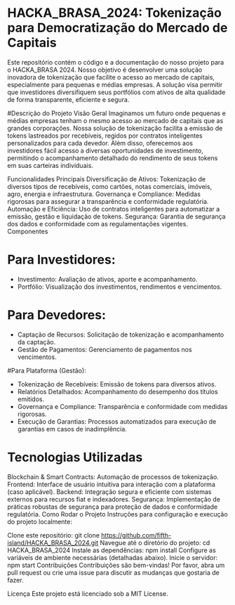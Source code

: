 # HACKA_BRASA_2024: Tokenização para Democratização do Mercado de Capitais
Este repositório contém o código e a documentação do nosso projeto para o HACKA_BRASA 2024. Nosso objetivo é desenvolver uma solução inovadora de tokenização que facilite o acesso ao mercado de capitais, especialmente para pequenas e médias empresas. A solução visa permitir que investidores diversifiquem seus portfólios com ativos de alta qualidade de forma transparente, eficiente e segura.

#Descrição do Projeto 
Visão Geral
Imaginamos um futuro onde pequenas e médias empresas tenham o mesmo acesso ao mercado de capitais que as grandes corporações. Nossa solução de tokenização facilita a emissão de tokens lastreados por recebíveis, regidos por contratos inteligentes personalizados para cada devedor. Além disso, oferecemos aos investidores fácil acesso a diversas oportunidades de investimento, permitindo o acompanhamento detalhado do rendimento de seus tokens em suas carteiras individuais.

Funcionalidades Principais
Diversificação de Ativos: Tokenização de diversos tipos de recebíveis, como cartões, notas comerciais, imóveis, agro, energia e infraestrutura.
Governança e Compliance: Medidas rigorosas para assegurar a transparência e conformidade regulatória.
Automação e Eficiência: Uso de contratos inteligentes para automatizar a emissão, gestão e liquidação de tokens.
Segurança: Garantia de segurança dos dados e conformidade com as regulamentações vigentes.
Componentes

# Para Investidores:
 + Investimento: Avaliação de ativos, aporte e acompanhamento.
 + Portfólio: Visualização dos investimentos, rendimentos e vencimentos.
 
# Para Devedores:
 + Captação de Recursos: Solicitação de tokenização e acompanhamento da captação.
 + Gestão de Pagamentos: Gerenciamento de pagamentos nos vencimentos.

#Para Plataforma (Gestão):
 + Tokenização de Recebíveis: Emissão de tokens para diversos ativos.
 + Relatórios Detalhados: Acompanhamento do desempenho dos títulos emitidos.
 + Governança e Compliance: Transparência e conformidade com medidas rigorosas.
 + Execução de Garantias: Processos automatizados para execução de garantias em casos de inadimplência.

# Tecnologias Utilizadas
Blockchain & Smart Contracts: Automação de processos de tokenização.
Frontend: Interface de usuário intuitiva para interação com a plataforma (caso aplicável).
Backend: Integração segura e eficiente com sistemas externos para recursos fiat e indexadores.
Segurança: Implementação de práticas robustas de segurança para proteção de dados e conformidade regulatória.
Como Rodar o Projeto
Instruções para configuração e execução do projeto localmente:

Clone este repositório: git clone https://github.com/fifth-island/HACKA_BRASA_2024.git
Navegue até o diretório do projeto: cd HACKA_BRASA_2024
Instale as dependências: npm install
Configure as variáveis de ambiente necessárias (detalhadas abaixo).
Inicie o servidor: npm start
Contribuições
Contribuições são bem-vindas! Por favor, abra um pull request ou crie uma issue para discutir as mudanças que gostaria de fazer.

Licença
Este projeto está licenciado sob a MIT License.
